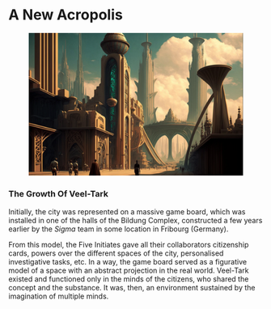 # A New Acropolis

<figure><img src="../../.gitbook/assets/NES__NFT__Crap_Gang_retro-futuristic_city_landscape_by_Axel_Her_a5993474-1690-45b4-9c70-4736471d233e.png" alt=""><figcaption></figcaption></figure>

### The Growth Of Veel-Tark

Initially, the city was represented on a massive game board, which was installed in one of the halls of the Bildung Complex, constructed a few years earlier by the _Sigma_ team in some location in Fribourg (Germany).

From this model, the Five Initiates gave all their collaborators citizenship cards, powers over the different spaces of the city, personalised investigative tasks, etc. In a way, the game board served as a figurative model of a space with an abstract projection in the real world. Veel-Tark existed and functioned only in the minds of the citizens, who shared the concept and the substance. It was, then, an environment sustained by the imagination of multiple minds.
